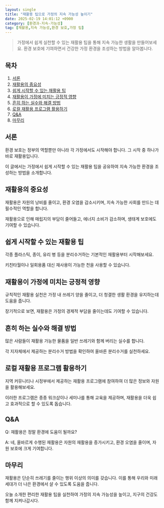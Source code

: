 ```yaml
---
layout: single
title: "재활용 팁으로 가정의 지속 가능성 높이기"
date: 2025-02-19 14:01:12 +0900
category: [환경과-지속-가능성]
tag: [재활용,지속 가능성,환경 보호,가정 팁]
---
```

  
> 가정에서 쉽게 실천할 수 있는 재활용 팁을 통해 지속 가능한 생활을 만들어보세요. 환경 보호에 기여하면서 건강한 가정 환경을 조성하는 방법을 알아봅니다.

## 목차
1. [서론](#서론)
2. [재활용의 중요성](#재활용의-중요성)
3. [쉽게 시작할 수 있는 재활용 팁](#쉽게-시작할-수-있는-재활용-팁)
4. [재활용이 가정에 미치는 긍정적 영향](#재활용이-가정에-미치는-긍정적-영향)
5. [흔히 하는 실수와 해결 방법](#흔히-하는-실수와-해결-방법)
6. [로컬 재활용 프로그램 활용하기](#로컬-재활용-프로그램-활용하기)
7. [Q&A](#qa)
8. [마무리](#마무리)

## 서론

환경 보호는 정부의 역할뿐만 아니라 각 가정에서도 시작해야 합니다. 그 시작 중 하나가 바로 재활용입니다.


이 글에서는 가정에서 쉽게 시작할 수 있는 재활용 팁을 공유하여 지속 가능한 환경을 조성하는 방법을 소개합니다.



## 재활용의 중요성

재활용은 자원의 낭비를 줄이고, 환경 오염을 감소시키며, 지속 가능한 사회를 만드는 데 필수적인 역할을 합니다.


재활용으로 인해 매립지의 부담이 줄어들고, 에너지 소비가 감소하며, 생태계 보호에도 기여할 수 있습니다.



## 쉽게 시작할 수 있는 재활용 팁

각종 플라스틱, 종이, 유리 병 등을 분리수거하는 기본적인 재활용부터 시작해보세요.


키친타월이나 일회용품 대신 재사용이 가능한 천을 사용할 수 있습니다.



## 재활용이 가정에 미치는 긍정적 영향

규칙적인 재활용 실천은 가정 내 쓰레기 양을 줄이고, 더 청결한 생활 환경을 유지하는데 도움을 줍니다.


장기적으로 보면, 재활용은 가정의 경제적 부담을 줄이는데도 기여할 수 있습니다.



## 흔히 하는 실수와 해결 방법

많은 사람들이 재활용 가능한 물품을 일반 쓰레기와 함께 버리는 실수를 합니다.


각 지자체에서 제공하는 분리수거 방법을 확인하여 올바른 분리수거를 실천하세요.



## 로컬 재활용 프로그램 활용하기

지역 커뮤니티나 시정부에서 제공하는 재활용 프로그램에 참여하여 더 많은 정보와 자원을 활용해보세요.


이러한 프로그램은 종종 워크샵이나 세미나를 통해 교육을 제공하며, 재활용을 더욱 쉽고 효과적으로 할 수 있도록 돕습니다.



## Q&A

Q: 재활용은 정말 환경에 도움이 될까요?


A: 네, 올바르게 수행된 재활용은 자원의 재활용을 증가시키고, 환경 오염을 줄이며, 자원 보호에 크게 기여합니다.



## 마무리

재활용은 단순히 쓰레기를 줄이는 행위 이상의 의미를 갖습니다. 이를 통해 우리와 미래 세대가 더 나은 환경에서 살 수 있도록 도움을 줍니다.


오늘 소개한 편리한 재활용 팁을 실천하여 가정의 지속 가능성을 높이고, 지구의 건강도 함께 지켜나갑시다.

